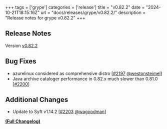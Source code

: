+++
tags = ['grype']
categories = ['release']
title = "v0.82.2"
date = "2024-10-21T18:15:16Z"
url = "docs/releases/grype/v0.82.2/"
description = "Release notes for grype v0.82.2"
+++

## Release Notes

Version [v0.82.2](https://github.com/anchore/grype/releases/tag/v0.82.2)

## Bug Fixes

- azurelinux considered as comprehensive distro [[#2197](https://github.com/anchore/grype/pull/2197) [@westonsteimel](https://github.com/westonsteimel)]
- Java archive cataloger performance in 0.82.x much slower than 0.81.0 [[#2200](https://github.com/anchore/grype/issues/2200)]

## Additional Changes

- Update to Syft v1.14.2 [[#2203](https://github.com/anchore/grype/pull/2203) [@wagoodman](https://github.com/wagoodman)]

**[(Full Changelog)](https://github.com/anchore/grype/compare/v0.82.1...v0.82.2)**

